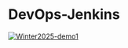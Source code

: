# DevOps-Jenkins

[![Winter2025-demo1](https://github.com/Zuzay76/DevOps-Jenkins/actions/workflows/Winter2025-demo1.yml/badge.svg)](https://github.com/Zuzay76/DevOps-Jenkins/actions/workflows/Winter2025-demo1.yml)


